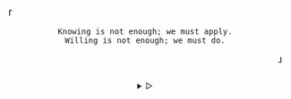 <p align="left"><b><samp>「</samp></b></p>
  <p align="center">
    <samp>
      Knowing is not enough; we must apply.<br>
      Willing is not enough; we must do.<br>
    </samp>
  </p>
<p align="right"><b><samp>」</samp></b></p>

<br>

<details align="center">

<summary>
  &#9655;
</summary>
  
<h2></h2><br>
<p align="center">
  <samp>
    [ Hi there, I'm Govind Sankar. ]
  </samp>
</p>


<p align="center">
  <samp>
    [ I'm a sophomore doing my Bachelor of Technology degree programme in Computer Science. ]
  </samp>
</p>
<h2></h2><br>
           
[![GitHub Streak](http://github-readme-streak-stats.herokuapp.com?user=sxnkr&theme=dark&background=000000](https://git.io/streak-stats)

</details>

